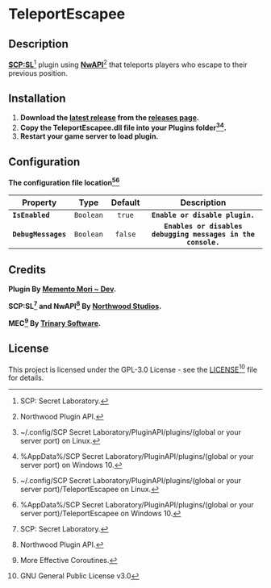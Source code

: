 # TeleportEscapee
## Description
[**SCP:SL**](https://scpslgame.com/)[^scpsl] plugin using [**NwAPI**](https://github.com/northwood-studios/NwPluginAPI)[^nwapi] that teleports players who escape to their previous position.

## Installation
1. **Download the [latest release](https://github.com/Memento-Mori-SCP/TeleportEscapee/releases/latest) from the [releases page](https://github.com/Memento-Mori-SCP/TeleportEscapee/releases).**
2. **Copy the TeleportEscapee.dll file into your **Plugins** folder[^linuxPlugins][^win10Plugins].**
3. **Restart your game server to load plugin.**

## Configuration
**The configuration file location[^linuxConfigs][^win10Configs]**

Property | Type | Default | Description
-- | :--: | :--: | :---:
**`IsEnabled`** | `Boolean` | `true` | **`Enable or disable plugin.`**
**`DebugMessages`** | `Boolean` | `false` | **`Enables or disables debugging messages in the console.`**

## Credits
**Plugin By [Memento Mori ~ Dev](https://github.com/Memento-Mori-SCP).**

**SCP:SL[^scpsl] and NwAPI[^nwapi] By [Northwood Studios](https://github.com/northwood-studios).**

**MEC[^mec] By [Trinary Software](http://trinary.tech/).**

## License
This project is licensed under the GPL-3.0 License - see the [LICENSE](LICENSE)[^license] file for details.

[^scpsl]: SCP: Secret Laboratory.
[^nwapi]: Northwood Plugin API.
[^mec]: More Effective Coroutines.
[^linuxPlugins]: ~/.config/SCP Secret Laboratory/PluginAPI/plugins/(global or your server port) on Linux.
[^win10Plugins]: %AppData%/SCP Secret Laboratory/PluginAPI/plugins/(global or your server port) on Windows 10.
[^linuxConfigs]: ~/.config/SCP Secret Laboratory/PluginAPI/plugins/(global or your server port)/TeleportEscapee on Linux.
[^win10Configs]: %AppData%/SCP Secret Laboratory/PluginAPI/plugins/(global or your server port)/TeleportEscapee on Windows 10.
[^license]: GNU General Public License v3.0
